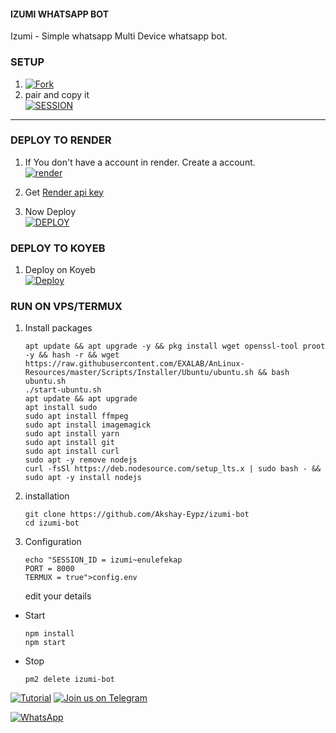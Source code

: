 #### IZUMI WHATSAPP BOT
Izumi - Simple whatsapp Multi Device whatsapp bot.   
### SETUP
1. [![Fork](https://img.shields.io/github/forks/Akshay-Eypz/izumi-bot?style=social)](https://github.com/Akshay-Eypz/izumi-bot/fork)
2.  pair and copy it
    <br>
<a href='https://connect.eypz.infy.uk/' target="_blank"><img alt='SESSION' src='https://img.shields.io/badge/SESSION-100000?style=for-the-badge&logo=scan&logoColor=white&labelColor=black&color=black'/></a>

---
### DEPLOY TO RENDER 

1. If You don't have a account in render. Create a account.
    <br>
<a href='https://dashboard.render.com/register' target="_blank"><img alt='render' src='https://img.shields.io/badge/-Create-black?style=for-the-badge&logo=render&logoColor=white'/></a>


2. Get [Render api key](https://dashboard.render.com/u/settings#api-keys)

3. Now Deploy
    <br>
<a href='https://render.com/deploy?repo=https://github.com/Akshay-Eypz/izumi-bot' target="_blank"><img alt='DEPLOY' src='https://img.shields.io/badge/-DEPLOY-black?style=for-the-badge&logo=render&logoColor=white'/></a>


### DEPLOY TO KOYEB
1. Deploy on Koyeb
   <br>
<a href='https://izumiiii-bot.vercel.app/koyeb' target="_blank"><img alt='Deploy' src='https://img.shields.io/badge/-Deploy-black?style=for-the-badge&logo=koyeb&logoColor=white'/></a>
 
### RUN ON VPS/TERMUX

1. Install packages
   ```
   apt update && apt upgrade -y && pkg install wget openssl-tool proot -y && hash -r && wget https://raw.githubusercontent.com/EXALAB/AnLinux-Resources/master/Scripts/Installer/Ubuntu/ubuntu.sh && bash ubuntu.sh
   ./start-ubuntu.sh
   apt update && apt upgrade
   apt install sudo
   sudo apt install ffmpeg
   sudo apt install imagemagick
   sudo apt install yarn
   sudo apt install git
   sudo apt install curl
   sudo apt -y remove nodejs
   curl -fsSl https://deb.nodesource.com/setup_lts.x | sudo bash - && sudo apt -y install nodejs
   ```
2. installation
   ```
   git clone https://github.com/Akshay-Eypz/izumi-bot
   cd izumi-bot
4. Configuration
   ```
   echo "SESSION_ID = izumi~enulefekap
   PORT = 8000
   TERMUX = true">config.env

   ```
   edit your details
- Start
  ```
  npm install
  npm start
  ```
- Stop
  ```
  pm2 delete izumi-bot

[![Tutorial](https://img.shields.io/badge/Tutorial-white?style=for-the-badge&logo=izumi&logoColor=white)](https://t.me/izumi_xddd)
[![Join us on Telegram](https://img.shields.io/badge/Join_Telegram-blue?style=for-the-badge&logo=telegram&logoColor=white)](https://t.me/izumi_support)

<a href="https://whatsapp.com/channel/0029Vaf2tKvGZNCmuSg8ma2O"><img alt="WhatsApp" src="https://img.shields.io/badge/-Whatsapp%20Channel-white?style=for-the-badge&logo=whatsapp&logoColor=black"/></a>
